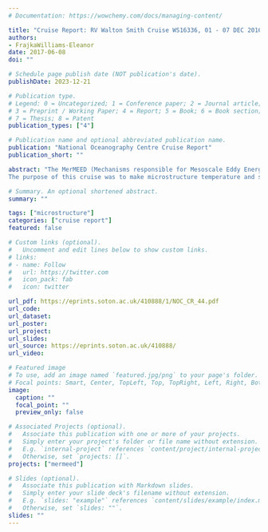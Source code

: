 ```yaml
---
# Documentation: https://wowchemy.com/docs/managing-content/

title: "Cruise Report: RV Walton Smith Cruise WS16336, 01 - 07 DEC 2016, Miami to Miami, USA, MerMEED microstructure cruise report. CR No.44."
authors: 
- FrajkaWilliams-Eleanor
date: 2017-06-08
doi: ""

# Schedule page publish date (NOT publication's date).
publishDate: 2023-12-21

# Publication type.
# Legend: 0 = Uncategorized; 1 = Conference paper; 2 = Journal article;
# 3 = Preprint / Working Paper; 4 = Report; 5 = Book; 6 = Book section;
# 7 = Thesis; 8 = Patent
publication_types: ["4"]

# Publication name and optional abbreviated publication name.
publication: "National Oceanography Centre Cruise Report"
publication_short: ""

abstract: "The MerMEED (Mechanisms responsible for Mesoscale Eddy Energy Dissipation) project is a NERC funded project (NE/N001745/1, 2015-2018) to investigate the levels of dissipation associated with eddies at a western boundary, in order to identify the mechanisms responsible. Mesoscale eddies are ubiquitous in the worlds oceans, and can be found in the subtropical Atlantic travelling slowly westward (at 4-5 cm/s), with a radius of about 100 km. These eddies are formed through baroclinic instability or wind forcing across the Atlantic, but when they reach the western boundary (east coast of the USA), they disappear from the satellite altimetry record. This disappearance of eddies occurs throughout the worldsí oceans at western boundaries, but from altimetry alone, it is not known whether they disappear because energy is transferred to other wave modes or the mean flow, or whether it is locally dissipated through eddy-topography interactions.
The purpose of this cruise was to make microstructure temperature and shear measurements in order to measure dissipation at the intersection of an anticyclonic eddy and the steep topography to the east of Abaco, Bahamas. During the 7 day cruise, 70 profiles of microstructure data were collected using a tethered microstructure profiler, and a shipboard 75 kHz ADCP collected concurrent measurements of ocean currents. This cruise is the first of several planned cruises for the MerMEED project, and the data collected are intended to complement additional field operations, including moored instruments added to the RAPID array (thermistors and ADCPs on the WB1 mooring) and glider deployments planned for the 2017/18 year."

# Summary. An optional shortened abstract.
summary: ""

tags: ["microstructure"]
categories: ["cruise report"]
featured: false

# Custom links (optional).
#   Uncomment and edit lines below to show custom links.
# links:
# - name: Follow
#   url: https://twitter.com
#   icon_pack: fab
#   icon: twitter

url_pdf: https://eprints.soton.ac.uk/410888/1/NOC_CR_44.pdf
url_code:
url_dataset: 
url_poster:
url_project:
url_slides:
url_source: https://eprints.soton.ac.uk/410888/
url_video:

# Featured image
# To use, add an image named `featured.jpg/png` to your page's folder. 
# Focal points: Smart, Center, TopLeft, Top, TopRight, Left, Right, BottomLeft, Bottom, BottomRight.
image:
  caption: ""
  focal_point: ""
  preview_only: false

# Associated Projects (optional).
#   Associate this publication with one or more of your projects.
#   Simply enter your project's folder or file name without extension.
#   E.g. `internal-project` references `content/project/internal-project/index.md`.
#   Otherwise, set `projects: []`.
projects: ["mermeed"]

# Slides (optional).
#   Associate this publication with Markdown slides.
#   Simply enter your slide deck's filename without extension.
#   E.g. `slides: "example"` references `content/slides/example/index.md`.
#   Otherwise, set `slides: ""`.
slides: ""
---
```


